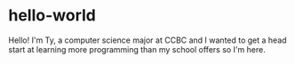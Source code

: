 # hello-world

Hello! I'm Ty, a computer science major at CCBC and I wanted to get a head start at learning more programming than my school offers so I'm here.
